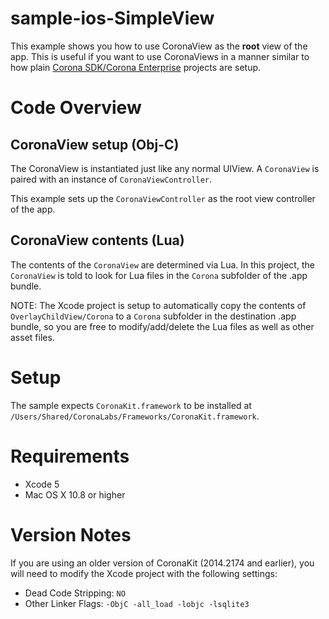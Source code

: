 sample-ios-SimpleView
====================

This example shows you how to use CoronaView as the __root__ view of the app. This is useful if you want to use CoronaViews in a manner similar to how plain [Corona SDK/Corona Enterprise](http://www.coronalabs.com/corona) projects are setup.

# Code Overview

## CoronaView setup (Obj-C)

The CoronaView is instantiated just like any normal UIView. A `CoronaView` is paired with an instance of `CoronaViewController`.

This example sets up the `CoronaViewController` as the root view controller of the app. 

## CoronaView contents (Lua)

The contents of the `CoronaView` are determined via Lua. In this project, the `CoronaView` is told to look for Lua files in the `Corona` subfolder of the .app bundle. 

NOTE: The Xcode project is setup to automatically copy the contents of `OverlayChildView/Corona` to a `Corona` subfolder in the destination .app bundle, so you are free to modify/add/delete the Lua files as well as other asset files.


# Setup

The sample expects `CoronaKit.framework` to be installed at `/Users/Shared/CoronaLabs/Frameworks/CoronaKit.framework`. 


# Requirements

* Xcode 5
* Mac OS X 10.8 or higher


# Version Notes

If you are using an older version of CoronaKit (2014.2174 and earlier), you will need to modify the Xcode project with the following settings:

* Dead Code Stripping: `NO`
* Other Linker Flags: `-ObjC -all_load -lobjc -lsqlite3`
